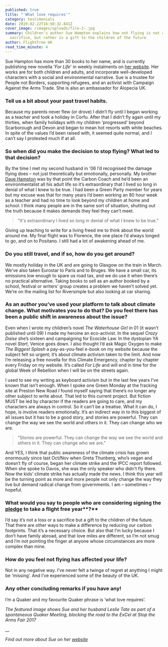 ```yaml
---
published: true
title: "'What love requires'"
category: testimonials
date: 2019-02-22T16:50:32.841Z
cover_image: /images/uploads/file-2-.jpg
summary: Children's author Sue Hampton explains how not flying is not a
  sacrifice, but rather is a gift to the children of the future
author: FlightFree UK
read_time_minute: 4
---
```

Sue Hampton has more than 30 books to her name, and is currently publishing new novella '*For Life*' in weekly instalments on [her website](https://www.suehamptonauthor.co.uk/). Her works are for both children and adults, and incorporate well-developed characters with a social and environmental narrative. Sue is a trustee for People not Borders, supporting refugees, and an activist with Campaign Against the Arms Trade. She is also an ambassador for Alopecia UK.

### **Tell us a bit about your past travel habits.**

Because my parents never flew (or drove) I didn’t fly until I began working as a teacher and took a holiday in Corfu. After that I didn’t fly again until my thirties, when family holidays with my children ‘progressed’ beyond Scarborough and Devon and began to mean hot resorts with white beaches. In spite of the values I’d been raised with, it seemed quite normal, and I can’t say I protested much if at all.

### **So when did you make the decision to stop flying? What led to that decision?**

By the time I met my second husband in '06 I’d recognised the damage flying does – not just theoretically but emotionally, personally. My brother [Dave Hampton](http://www.carboncoach.com/) was by that point the Carbon Coach and he’d been an environmentalist all his adult life so it’s extraordinary that I lived so long in denial of what I knew to be true. I had been a Green Party member for years but my excuse was that for many years I’d been working an 80 hour week as a teacher and had no time to look beyond my children at home and school. I think many people are in the same sort of situation, shutting out the truth because it makes demands they feel they can’t meet.

> "It's extraordinary I lived so long in denial of what I knew to be true."

 Giving up teaching to write for a living freed me to think about the world around me. My final flight was to Florence, the one place I’d always longed to go, and on to Positano. I still had a lot of awakening ahead of me. 

### **Do you still travel, and if so, how do you get around?**

We mostly holiday in the UK and are going to Glasgow on the train in March. We’ve also taken Eurostar to Paris and to Bruges. We have a small car, its emissions low enough to spare us road tax, and we do use it when there’s no practical alternative. Taking books to sell as an author booked by a school, festival or writers’ group creates a problem we haven’t solved yet. We’re on the mailing list for Riversimple but also looking at car sharing.

### **As an author you’ve used your platform to talk about climate change. What motivates you to do that? Do you feel there has been a public shift in awareness about the issue?**

Even when I wrote my children’s novel *The Waterhouse Girl* in 01 (it wasn’t published until 09) I made my heroine an eco-activist. In the sequel *Crazy Daise* she’s sixteen and campaigning for Ecocide Law. In the dystopian YA novel *Start,* Venice goes down. I also thought I’d ask Magic Oxygen to make *The Biggest Splash* a pay-as-you-feel e-book on my website because the subject felt so urgent; it’s about climate activism taken to the limit. And now I’m releasing a free novella for this Climate Emergency, chapter by chapter every Friday on my website. It’s called *For Life* and will end in time for the global Week of Rebellion when I will be on the streets again. 

I used to see my writing as keyboard activism but in the last few years I’ve known that isn’t enough. When I spoke one Green Monday at the fracking site at Preston New Road I found myself saying that there’s no longer any other subject to write about. That led to this current project. But fiction MUST be led by character if the readers are going to care, and my characters are always in control. So it can’t be a treatise. What it can do, I hope, is involve readers emotionally. It’s an indirect way in to this biggest of all issues but it has to be a good story, and stories are powerful. They can change the way we see the world and others in it. They can change who we are. 

> "Stories are powerful. They can change the way we see the world and others in it. They can change who we are." 

And YES, I think that public awareness of the climate crisis has grown enormously since last Oct/Nov when Greta Thunberg, who’s vegan and doesn’t fly of course, began her climate strike and the IPCC report followed. When she spoke to Davos, she was the only speaker who didn’t fly there. Now the kids’ climate strike has actually made the news. I think this year will be the turning point as more and more people not only change the way they live but demand radical change from governments. I am – sometimes – hopeful. 

### **What would you say to people who are considering signing the** **[pledge](https://www.flightfree.co.uk/pledge)** to take a flight free year**?**

I’d say it’s not a loss or a sacrifice but a gift to the children of the future. That there are other ways to make a difference by reducing our carbon footprints. That it’s a necessary choice. But also that I’m lucky because I don’t have family abroad, and that love miles are different, so I’m not smug and I’m not pointing the finger at anyone whose circumstances are more complex than mine.

### **How do you feel not flying has affected your life?**

Not in any negative way. I’ve never felt a twinge of regret at anything I might be ‘missing’. And I’ve experienced some of the beauty of the UK.

### **Any other concluding remarks if you have any!**

I’m a Quaker and my favourite Quaker phrase is ‘what love requires’. 

*The featured image shows Sue and her husband Leslie Tate as part of a spontaneous Quaker Meeting, blocking the road to the ExCel at Stop the Arms Fair 2017*

__

*Find out more about Sue on her* *[website](https://www.suehamptonauthor.co.uk/)*